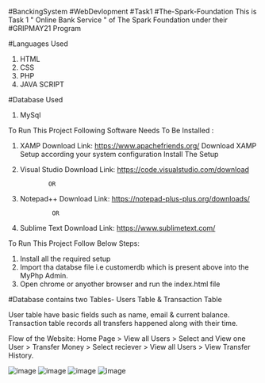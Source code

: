 #BanckingSystem #WebDevlopment #Task1 #The-Spark-Foundation
This is Task 1 " Online Bank Service " of The Spark Foundation under their #GRIPMAY21 Program

#Languages Used
1. HTML
2. CSS
3. PHP
4. JAVA SCRIPT

#Database Used
 1. MySql

To Run This Project Following Software Needs To Be Installed :
1. XAMP
Download Link: https://www.apachefriends.org/
Download XAMP Setup according your system configuration
Install The Setup

2. Visual Studio 
Download Link: https://code.visualstudio.com/download

               OR
3. Notepad++
Download Link: https://notepad-plus-plus.org/downloads/

                OR
4. Sublime Text
Download Link: https://www.sublimetext.com/
 
To Run This Project Follow Below Steps:

1. Install all the required setup
2. Import tha databse file i.e customerdb which is present above into the MyPhp Admin.
3. Open chrome or anyother browser and run the index.html file

#Database contains two Tables- Users Table & Transaction Table

User table have basic fields such as name, email & current balance.
Transaction table records all transfers happened along with their time.

Flow of the Website: Home Page > View all Users > Select and View one User > Transfer Money > Select reciever > View all Users > View Transfer History.

![image](https://user-images.githubusercontent.com/65480790/117292465-dc06ff80-ae8d-11eb-9bf5-7e9d31fd072a.png)
![image](https://user-images.githubusercontent.com/65480790/117292525-f0e39300-ae8d-11eb-9947-e1e7634e538b.png)
![image](https://user-images.githubusercontent.com/65480790/117292598-08228080-ae8e-11eb-90ac-4424c1ee7854.png)
![image](https://user-images.githubusercontent.com/65480790/117292671-1a9cba00-ae8e-11eb-9251-cb81bbb25db3.png)



